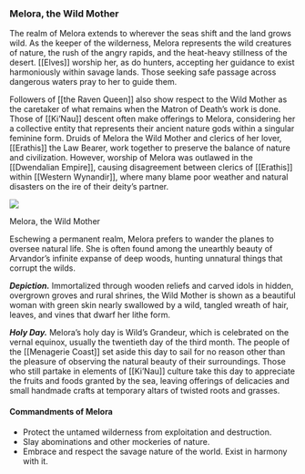 ### Melora, the Wild Mother

The realm of Melora extends to wherever the seas shift and the land grows wild. As the keeper of the wilderness, Melora represents the wild creatures of nature, the rush of the angry rapids, and the heat-heavy stillness of the desert. [[Elves]] worship her, as do hunters, accepting her guidance to exist harmoniously within savage lands. Those seeking safe passage across dangerous waters pray to her to guide them.

Followers of [[the Raven Queen]] also show respect to the Wild Mother as the caretaker of what remains when the Matron of Death’s work is done. Those of [[Ki’Nau]] descent often make offerings to Melora, considering her a collective entity that represents their ancient nature gods within a singular feminine form. Druids of Melora the Wild Mother and clerics of her lover, [[Erathis]] the Law Bearer, work together to preserve the balance of nature and civilization. However, worship of Melora was outlawed in the [[Dwendalian Empire]], causing disagreement between clerics of [[Erathis]] within [[Western Wynandir]], where many blame poor weather and natural disasters on the ire of their deity’s partner.

[![](https://media.dndbeyond.com/compendium-images/egtw/yDOyqyOocErRgYJK/01-11.png)](https://media.dndbeyond.com/compendium-images/egtw/yDOyqyOocErRgYJK/01-11.png)

Melora, the Wild Mother

Eschewing a permanent realm, Melora prefers to wander the planes to oversee natural life. She is often found among the unearthly beauty of Arvandor’s infinite expanse of deep woods, hunting unnatural things that corrupt the wilds.

**_Depiction._** Immortalized through wooden reliefs and carved idols in hidden, overgrown groves and rural shrines, the Wild Mother is shown as a beautiful woman with green skin nearly swallowed by a wild, tangled wreath of hair, leaves, and vines that dwarf her lithe form.

**_Holy Day._** Melora’s holy day is Wild’s Grandeur, which is celebrated on the vernal equinox, usually the twentieth day of the third month. The people of the [[Menagerie Coast]] set aside this day to sail for no reason other than the pleasure of observing the natural beauty of their surroundings. Those who still partake in elements of [[Ki’Nau]] culture take this day to appreciate the fruits and foods granted by the sea, leaving offerings of delicacies and small handmade crafts at temporary altars of twisted roots and grasses.

#### Commandments of Melora

-   Protect the untamed wilderness from exploitation and destruction.
-   Slay abominations and other mockeries of nature.
-   Embrace and respect the savage nature of the world. Exist in harmony with it.
